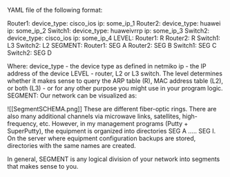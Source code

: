 YAML file of the following format:

Router1:
  device_type: cisco_ios
  ip: some_ip_1
Router2:
  device_type: huawei
  ip: some_ip_2
Switch1:
  device_type: huaweivrrp
  ip: some_ip_3
Switch2:
  device_type: cisco_ios
  ip: some_ip_4
LEVEL:
  Router1: R
  Router2: R
  Switch1: L3
  Switch2: L2
SEGMENT:
  Router1: SEG A
  Router2: SEG B 
  Switch1: SEG C
  Switch2: SEG D


Where:
  device_type - the device type as defined in netmiko
  ip - the IP address of the device
  LEVEL - router, L2 or L3 switch. The level determines whether it makes sense to query the ARP table (R), MAC address table (L2), or both (L3) - or for any other purpose you might use in your program logic.
  SEGMENT:
  Our network can be visualized as:
  
  ![[SegmentSCHEMA.png]]
  These are different fiber-optic rings. There are also many additional channels via microwave links, satellites, high-frequency, etc. However, in my management programs (Putty + SuperPutty), the equipment is organized into directories SEG A ..... SEG I. On the server where equipment configuration backups are stored, directories with the same names are created.
  
  In general, SEGMENT is any logical division of your network into segments that makes sense to you.
